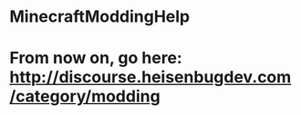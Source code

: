 MinecraftModdingHelp
====================

# From now on, go here: http://discourse.heisenbugdev.com/category/modding
